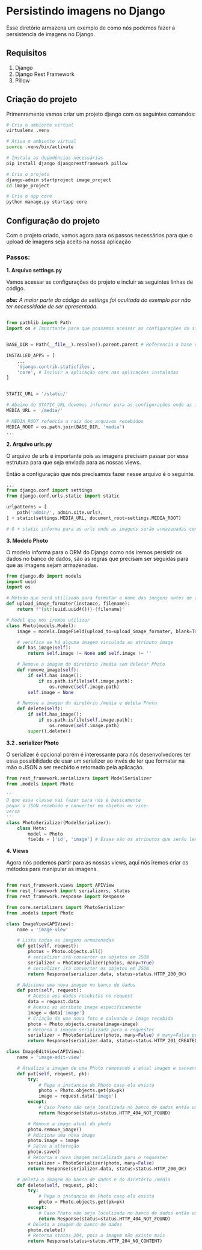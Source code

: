 # Persistindo imagens no Django

Esse diretório armazena um exemplo de como nós podemos fazer a persistencia de imagens no Django.


## Requisitos

1. Django
2. Django Rest Framework
3. Pillow


## Criação do projeto

Primenramente vamos criar um projeto django com os seguintes comandos:

```bash
# Cria o ambiente virtual
virtualenv .venv

# Ativa o ambiente virtual
source .venv/bin/activate

# Instala as depedências necessárias
pip install django djangorestframework pillow

# Cria o projeto
django-admin startproject image_project
cd image_project

# Cria o app core
python manage.py startapp core

```

## Configuração do projeto 

Com o projeto criado, vamos agora para os passos necessários para que o upload de imagens seja aceito na nossa aplicação

### Passos:

**1. Arquivo settings.py**

Vamos acessar as configurações do projeto e incluir as seguintes linhas de código.

***obs:** A maior parte do código de settings foi ocultada do exemplo por não ter necessidade de ser apresentada.*

```python

from pathlib import Path
import os # Importante para que possamos acessar as configurações do sistema operacional onde a aplicação será executada.


BASE_DIR = Path(__file__).resolve().parent.parent # Referencia a base do nosso projeto em relação aos diretórios do sistema

INSTALLED_APPS = [
    ...
    'django.contrib.staticfiles',
    'core', # Incluir a aplicação core nas aplicações instaladas
]


STATIC_URL = '/static/'

# Abaixo de STATIC_URL devemos informar para as configurações onde as imagens serão armazenadas em  MEDIA_URL
MEDIA_URL = '/media/'

# MEDIA_ROOT refencia a raiz dos arquivos recebidos
MEDIA_ROOT = os.path.join(BASE_DIR, 'media')
...

```

**2. Arquivo urls.py**

O arquivo de urls é importante pois as imagens precisam passar por essa estrutura para que seja enviada para as nossas views.

Então a configuração que nós precisamos fazer nesse arquivo é o seguinte.

```python
...
from django.conf import settings
from django.conf.urls.static import static

urlpatterns = [
    path('admin/', admin.site.urls),
] + static(settings.MEDIA_URL, document_root=settings.MEDIA_ROOT)

# O + static informa para as urls onde as imagens serão armazenadas conforme as constantes informada no arquivo de settings.

```

**3. Modelo Photo**

O modelo informa para o ORM do Django como nós iremos persistir os dados no banco de dados, são as regras que precisam ser seguidas para que as imagens sejam armazenadas.

```python
from django.db import models
import uuid
import os

# Método que será utilizado para formatar o nome das imagens antes de armazenar as mesmas
def upload_image_formater(instance, filename):
    return f"{str(uuid.uuid4())}-{filename}"

# Model que nós iremos utilizar
class Photo(models.Model):
    image = models.ImageField(upload_to=upload_image_formater, blank=True, null=True)

    # verifica se há alguma imagem vinculada ao atributo image
    def has_image(self):
        return self.image != None and self.image != ''

    # Remove a imagem do diretório /media sem deletar Photo
    def remove_image(self):
        if self.has_image():
            if os.path.isfile(self.image.path):
                os.remove(self.image.path)
        self.image = None

    # Remove a imagen do diretório /media e deleta Photo
    def delete(self):
        if self.has_image():
            if os.path.isfile(self.image.path):
                os.remove(self.image.path)
        super().delete()

```

**3.2 . serializer Photo**

O serializer é opcional porém é interessante para nós desenvolvedores ter essa possibilidade de usar um serializer ao invés de ter que formatar na mão o JSON a ser reecbido e retornado pela aplicação.

```python
from rest_framework.serializers import ModelSerializer
from .models import Photo

'''
O que essa classe vai fazer para nós é basicamente 
pegar o JSON recebido e converter em objetos ou vice-
versa
'''
class PhotoSerializer(ModelSerializer):
    class Meta:
        model = Photo
        fields = ['id', 'image'] # Esses são os atributos que serão levados em conta na serialização
```

**4. Views**

Agora nós podemos partir para as nossas views, aqui nós iremos criar os métodos para manipular as imagens.

```python

from rest_framework.views import APIView
from rest_framework import serializers, status
from rest_framework.response import Response

from core.serializers import PhotoSerializer
from .models import Photo

class ImageView(APIView):
    name = 'image-view'

    # Lista todas as imagens armazenadas
    def get(self, request):
        photos = Photo.objects.all()
        # serializer irá converter os objetos em JSON
        serializer = PhotoSerializer(photos, many=True)
        # serializer irá converter os objetos em JSON
        return Response(serializer.data, status=status.HTTP_200_OK)

    # Adiciona uma nova imagem no banco de dados
    def post(self, request):
        # Acesso aos dados recebitos no request
        data = request.data
        # Acesso ao atributo image especificamente
        image = data['image']
        # Criação de uma nova foto e salvando a image recebida
        photo = Photo.objects.create(image=image)
        # Retorna a imagem serializada para o requester
        serializer = PhotoSerializer(photo, many=False) # many=False pois só há um objeto
        return Response(serializer.data, status=status.HTTP_201_CREATED)

class ImageEditView(APIView):
    name = 'image-edit-view'

    # Atualiza a imagem de uma Photo removendo a atual imagem e sanvando uma nova
    def put(self, request, pk):
        try:
            # Pega a instancia de Photo caso ela exista
            photo = Photo.objects.get(pk=pk)
            image = request.data['image']
        except:
            # Caso Photo não seja localizada no banco de dados então um erro é gerado
            return Response(status=status.HTTP_404_NOT_FOUND)

        # Remove a image atual da photo
        photo.remove_image()
        # Adiciona uma nova image
        photo.image = image
        # Salva a alteração
        photo.save()
        # Retorna a nova imagem serializada para o requester
        serializer = PhotoSerializer(photo, many=False)
        return Response(serializer.data, status=status.HTTP_200_OK)

    # Deleta a imagem do banco de dados e do diretório /media
    def delete(self, request, pk):
        try:
            # Pega a instancia de Photo caso ela exista
            photo = Photo.objects.get(pk=pk)
        except:
            # Caso Photo não seja localizada no banco de dados então um erro é gerado
            return Response(status=status.HTTP_404_NOT_FOUND)
        # Deleta a imagem do banco de dados
        photo.delete()
        # Retorna status 204, pois a imagem não existe mais
        return Response(status=status.HTTP_204_NO_CONTENT)


```
